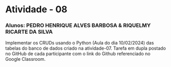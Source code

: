 # Atividade - 08
### Alunos: PEDRO HENRIQUE ALVES BARBOSA & RIQUELMY RICARTE DA SILVA

Implementar os CRUDs usando o Python (Aula do dia 10/02/2024) das tabelas do banco de dados criado na atividade-07.
Tarefa em dupla postado no GitHub de cada participante com o link do Github referenciado no Google Classroom.

